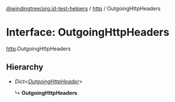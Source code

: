 [@windingtree/org.id-test-helpers](../README.md) / [http](../modules/http.md) / OutgoingHttpHeaders

# Interface: OutgoingHttpHeaders

[http](../modules/http.md).OutgoingHttpHeaders

## Hierarchy

- *Dict*<[*OutgoingHttpHeader*](../modules/http.md#outgoinghttpheader)\>

  ↳ **OutgoingHttpHeaders**
